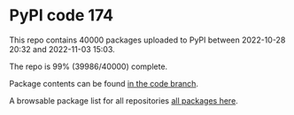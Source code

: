 # PyPI code 174

This repo contains 40000 packages uploaded to PyPI between 
2022-10-28 20:32 and 2022-11-03 15:03.

The repo is 99% (39986/40000) complete.

Package contents can be found [in the code branch](https://github.com/pypi-data/pypi-mirror-174/tree/code/packages).

A browsable package list for all repositories [all packages here](https://pypi-data.github.io/website/repositories/pypi-mirror-174).



